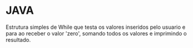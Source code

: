 # JAVA
 Estrutura simples de While que testa os valores inseridos pelo usuario e para ao receber o valor 'zero', somando todos os valores e imprimindo o resultado.
